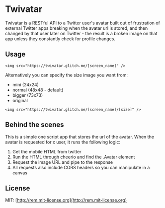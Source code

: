 # Twivatar

Twivatar is a RESTful API to a Twitter user's avatar built out of frustration of external Twitter apps breaking when the avatar url is stored, and then changed by that user later on Twitter - the result is a broken image on that app unless they constantly check for profile changes.

## Usage

`<img src="https://twivatar.glitch.me/[screen_name]" />`

Alternatively you can specify the size image you want from:

* mini (24x24)
* normal (48x48 - default)
* bigger (73x73)
* original

`<img src="https://twivatar.glitch.me/[screen_name]/[size]" />`

## Behind the scenes

This is a simple one script app that stores the url of the avatar. When the avatar is requested for x user, it runs the following logic:

1. Get the mobile HTML from twitter
2. Run the HTML through cheerio and find the .Avatar element
3. Request the image URL and pipe to the response
4. All requests also include CORS headers so you can manipulate in a canvas

## License

MIT: [http://rem.mit-license.org](http://rem.mit-license.org)
